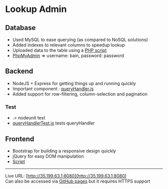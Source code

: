 # Lookup Admin
## Database
* Used MySQL to ease querying (as compared to NoSQL solutions)  
* Added indexes to relevant columns to speedup lookup
* Uploaded data to the table using a [PHP script](https://github.com/boris93/bain/blob/master/util/dataUploader.php)
* [PhpMyAdmin](http://35.199.63.1/phpmyadmin) => username: bain, password: password

## Backend
* NodeJS + Express for getting things up and running quickly
* Important component : [queryHandler.js](https://github.com/boris93/bain/blob/master/queryHandler.js)
* Added support for row-filtering, column-selection and pagination
### Test
* .> nodeunit test
* [queryHandlerTest.js](https://github.com/boris93/bain/blob/master/test/queryHandlerTest.js) tests queryHandler

## Frontend
* Bootstrap for building a responsive design quickly  
* jQuery for easy DOM manipulation
* [Script](https://github.com/boris93/bain/blob/master/docs/script.js)

---

Live URL: [http://35.199.63.1:8080](http://35.199.63.1:8080)  
Can also be accessed via [GitHub pages](https://boris93.github.io/bain/) but it requires HTTPS support

